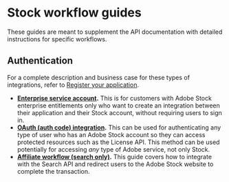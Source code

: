 # Stock workflow guides

These guides are meant to supplement the API documentation with detailed instructions for specific workflows.

## Authentication

For a complete description and business case for these types of integrations, refer to [Register your application](02-register-app.md).

- __[Enterprise service account](Service-Account-API-workflow.pdf).__ This is for customers with Adobe Stock enterprise entitlements only who want to create an integration between their application and their Stock account, without requiring users to sign in.
- __[OAuth (auth code) integration](Stock-Authorization-Code-Workflow.pdf).__ This can be used for authenticating any type of user who has an Adobe Stock account so they can access protected resources such as the License API. This method can be used potentially for accessing _any_ type of Adobe service, not only Stock.
- __[Affiliate workflow (search only)](Affiliate-API-workflow.pdf).__ This guide covers how to integrate with the Search API and redirect users to the Adobe Stock website to complete the transaction.

